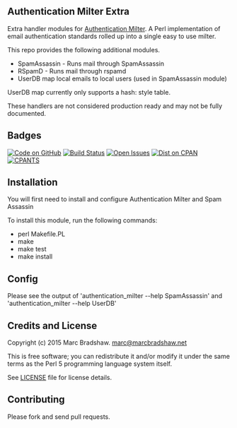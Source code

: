 Authentication Milter Extra
---------------------------

Extra handler modules for [Authentication Milter](https://github.com/fastmail/authentication_milter).
A Perl implementation of email authentication standards rolled up into a single easy to use milter.

This repo provides the following additional modules.

- SpamAssassin - Runs mail through SpamAssassin
- RSpamD - Runs mail through rspamd
- UserDB map local emails to local users (used in SpamAssassin module)

UserDB map currently only supports a hash: style table.

These handlers are not considered production ready and may not be fully documented.

Badges
------

[![Code on GitHub](https://img.shields.io/badge/github-repo-blue.svg)](https://github.com/marcbradshaw/authentication_milter_extra) [![Build Status](https://travis-ci.org/marcbradshaw/authentication_milter_extra.svg?branch=master)](https://travis-ci.org/marcbradshaw/authentication_milter_extra) [![Open Issues](https://img.shields.io/github/issues/marcbradshaw/authentication_milter_extra.svg)](https://github.com/marcbradshaw/authentication_milter_extra/issues) [![Dist on CPAN](https://img.shields.io/cpan/v/Mail-Milter-Authentication-Extra.svg)](https://metacpan.org/release/Mail-Milter-Authentication-Extra) [![CPANTS](https://img.shields.io/badge/cpants-kwalitee-blue.svg)](http://cpants.cpanauthors.org/dist/Mail-Milter-Authentication-Extra)

Installation
------------

You will first need to install and configure Authentication Milter and Spam Assassin

To install this module, run the following commands:

 - perl Makefile.PL
 - make
 - make test
 - make install

Config
------

Please see the output of 'authentication_milter --help SpamAssassin' and
'authentication_milter --help UserDB'

Credits and License
-------------------

Copyright (c) 2015 Marc Bradshaw. <marc@marcbradshaw.net>

This is free software; you can redistribute it and/or modify it under the
same terms as the Perl 5 programming language system itself.

See [LICENSE](LICENSE) file for license details.

Contributing
------------

Please fork and send pull requests.


